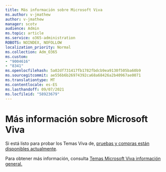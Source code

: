 ```yaml
---
title: Más información sobre Microsoft Viva
ms.author: v-jmathew
author: v-jmathew
manager: scotv
audience: Admin
ms.topic: article
ms.service: o365-administration
ROBOTS: NOINDEX, NOFOLLOW
localization_priority: Normal
ms.collection: Adm_O365
ms.custom:
- "9004616"
- "8341"
ms.openlocfilehash: 5a02df731417fb1782fbdcb9ea9130f505ba60b9
ms.sourcegitcommit: ae556b6b26974392ca68a68426a2b40967ae0071
ms.translationtype: MT
ms.contentlocale: es-ES
ms.lasthandoff: 09/07/2021
ms.locfileid: "58923679"
---
```

# <a name="learn-more-about-microsoft-viva-topics"></a>Más información sobre Microsoft Viva

Si está listo para probar los Temas Viva de, [pruebas y compras están disponibles actualmente](https://aka.ms/BuyVivaTopics). 

Para obtener más información, consulta [Temas Microsoft Viva información general.](https://docs.microsoft.com/microsoft-365/knowledge/topic-experiences-overview) 
